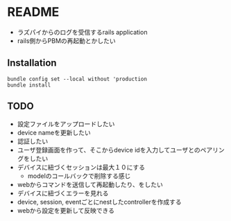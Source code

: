 # README
* ラズパイからのログを受信するrails application
* rails側からPBMの再起動とかしたい

## Installation
```
bundle config set --local without 'production
bundle install
```

## TODO
* 設定ファイルをアップロードしたい
* device nameを更新したい
* 認証したい
* ユーザ登録画面を作って、そこからdevice idを入力してユーザとのペアリングをしたい
* デバイスに紐づくセッションは最大１０にする
    * modelのコールバックで削除する感じ
* webからコマンドを送信して再起動したり、をしたい
* デバイスに紐づくエラーを見れる
* device, session, eventごとにnestしたcontrollerを作成する
* webから設定を更新して反映できる
